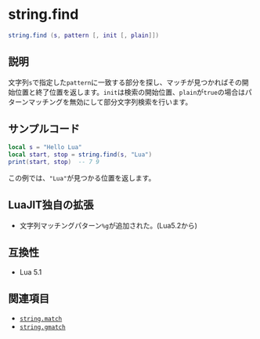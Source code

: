 # string.find

```lua
string.find (s, pattern [, init [, plain]])
```

## 説明

文字列`s`で指定した`pattern`に一致する部分を探し、マッチが見つかればその開始位置と終了位置を返します。`init`は検索の開始位置、`plain`が`true`の場合はパターンマッチングを無効にして部分文字列検索を行います。

## サンプルコード

```lua
local s = "Hello Lua"
local start, stop = string.find(s, "Lua")
print(start, stop)  -- 7 9
```

この例では、`"Lua"`が見つかる位置を返します。

## LuaJIT独自の拡張

- 文字列マッチングパターン`%g`が追加された。(Lua5.2から)

## 互換性

- Lua 5.1

## 関連項目

- [`string.match`](match.md)
- [`string.gmatch`](gmatch.md)